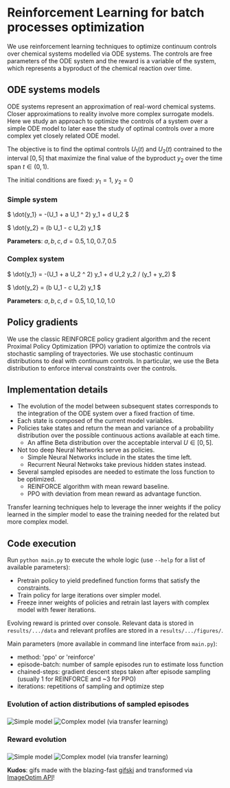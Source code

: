 # Reinforcement Learning for batch processes optimization

We use reinforcement learning techniques to optimize continuum controls over chemical systems
modelled via ODE systems. The controls are free parameters of the ODE system and the reward
is a variable of the system, which represents a byproduct of the chemical reaction over time.

## ODE systems models

ODE systems represent an approximation of real-word chemical systems.
Closer approximations to reality involve more complex surrogate models.
Here we study an approach to optimize the controls of a system over a simple ODE model to later ease the study of optimal controls over a more complex yet closely related ODE model.

The objective is to find the optimal controls $`U_1(t)`$ and $`U_2(t)`$ contrained to the interval $`[0,5]`$ that maximize the final value of the byproduct $`y_2`$ over the time span $`t \in (0, 1)`$.

The initial conditions are fixed: $`y_1 = 1`$, $`y_2 = 0`$

### Simple system

$` \dot{y_1} = -(U_1 + a  U_1 ^ 2)  y_1 + d  U_2 `$

$` \dot{y_2} = (b  U_1 - c  U_2)  y_1 `$

**Parameters**: $` a, b, c, d = 0.5, 1.0, 0.7, 0.5 `$

### Complex system

$` \dot{y_1} = -(U_1 + a  U_2 ^ 2)  y_1 + d  U_2  y_2 / (y_1 + y_2) `$

$` \dot{y_2} = (b  U_1 - c  U_2)  y_1 `$

**Parameters**: $` a, b, c, d = 0.5, 1.0, 1.0, 1.0 `$

## Policy gradients

We use the classic REINFORCE policy gradient algorithm and the recent Proximal Policy Optimization (PPO) variation to optimize the controls via stochastic sampling of trayectories.
We use stochastic continuum distributions to deal with continuum controls.
In particular, we use the Beta distribution to enforce interval constraints over the controls.

## Implementation details

* The evolution of the model between subsequent states corresponds to the integration of the ODE system over a fixed fraction of time.
* Each state is composed of the current model variables.
* Policies take states and return the mean and variance of a probability distribution over the possible continuous actions available at each time.
  * An affine Beta distribution over the acceptable interval $`U \in [0,5]`$.
* Not too deep Neural Networks serve as policies.
  * Simple Neural Networks include in the states the time left.
  * Recurrent Neural Netwoks take previous hidden states instead.
* Several sampled episodes are needed to estimate the loss function to be optimized.
  * REINFORCE algorithm with mean reward baseline.
  * PPO with deviation from mean reward as advantage function.

Transfer learning techniques help to leverage the inner weights if the policy learned in the simpler model to ease the training needed for the related but more complex model.

## Code execution

Run `python main.py` to execute the whole logic (use `--help` for a list of available parameters):

* Pretrain policy to yield predefined function forms that satisfy the constraints.
* Train policy for large iterations over simpler model.
* Freeze inner weights of policies and retrain last layers with complex model with fewer iterations.

Evolving reward is printed over console. Relevant data is stored in `results/.../data` and relevant profiles are stored in a `results/.../figures/`.

Main parameters (more available in command line interface from `main.py`):

* method: 'ppo' or 'reinforce'
* episode-batch: number of sample episodes run to estimate loss function
* chained-steps: gradient descent steps taken after episode sampling (usually 1 for REINFORCE and ~3 for PPO)
* iterations: repetitions of sampling and optimize step

### Evolution of action distributions of sampled episodes

<img src="https://i.imgur.com/HMf0out.mp4" alt="Simple model" align="middle">

<img src="https://i.imgur.com/J7NE5o1.mp4" alt="Complex model (via transfer learning)" align="middle">

### Reward evolution

<img src="https://i.imgur.com/AME2Gyz.mp4" alt="Simple model" align="middle">

<img src="https://i.imgur.com/t9RiibJ.mp4" alt="Complex model (via transfer learning)" align="middle">

**Kudos**: gifs made with the blazing-fast [gifski](https://github.com/ImageOptim/gifski) and transformed via [ImageOptim API](https://imageoptim.com/api/ungif)!
